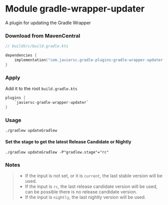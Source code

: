 # Module gradle-wrapper-updater

A plugin for updating the Gradle Wrapper

### Download from MavenCentral

```kotlin
// buildSrc/build.gradle.kts

dependencies {
    implementation("com.javiersc.gradle-plugins:gradle-wrapper-updater:$version")
}
```

### Apply

Add it to the root `build.gradle.kts`

```kotlin
plugins {
    `javiersc-gradle-wrapper-updater`
}
```

### Usage

 ```shell
 ./gradlew updateGradlew

 ```

#### Set the stage to get the latest Release Candidate or Nightly

 ```shell
./gradlew updateGradlew -P"gradlew.stage"="rc"
 ```

### Notes

> - If the input is not set, or it is `current`, the last stable version will be used.
> - If the input is `rc`, the last release candidate version will be used, can be possible there is no release candidate version.
> - If the input is `nightly`, the last nightly version will be used.
